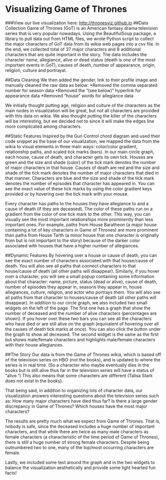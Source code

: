 # Visualizing Game of Thrones
###View our live visualization here: http://thronesviz.github.io
##Data Collection
Game of Thrones (GoT) is an American fantasy drama television series that is very popular
nowadays. Using the BeautifulSoup package, a library to pull data out from HTML files, we
wrote Python script to collect the major characters of GoT data from its wikia web pages into a
csv file. In the end, we collected total of 37 major characters and 8 additional characters that are
quite important in the story. The data includes the character name, allegiance, alive or dead
status (death is one of the most important events in GoT), causes of death, number of
appearance, origin, religion, culture and portrayal.

##Data Cleaning
We then added the gender, link to their profile image and manually cleaned the raw data as
below:
*Removed the comma separated number for season data
*Removed the “(see below)” hyperlink for appearance data
*Removed “house” words for allegiance data

We initially thought putting age, religion and culture of the characters as the main nodes in
visualization will be great, but not all characters are provided with this data on wikia. We also
thought putting the killer of the characters will be interesting, but we decided not to since it will
make the edges line more complicated among characters.

##Static Features
Inspired by the Gun Control chord diagram and used their code snippet as the base of our
visualization, we mapped the data from the wikia to visual elements in three main ways:
color/color gradient, relationship paths, and scaled tick marks (bars). In our main circle graph,
each house, cause of death, and character gets its own tick. Houses are green and the size and
shade (color) of the tick mark denotes the number of major characters in that house. Causes of
death are red and the size and shade of the tick mark denotes the number of major characters
that died in that manner. Characters are blue and the size and shade of the tick mark denotes
the number of episodes that character has appeared in. You can see the exact value of these
tick marks by using the color gradient keys provided or by hovering over the tick mark with your
mouse.

Every character has paths to the houses they have allegiance to and a cause of death (if they
are deceased). The color of these paths run on a gradient from the color of one tick mark to the
other. This way, you can visually see the most important relationships more prominently than
less important ones. For example, paths from House Baratheon (a major house containing a lot
of key characters in Game of Thrones) are more prominent than paths from House Tarth (a
minor house that one character is originally from but is not important to the story) because of the
darker color associated with houses that have a higher number of allegiances.

##Dynamic Features
By hovering over a house or cause of death, you can see the exact number of characters
associated with that house/cause of death. You will also see all paths that connect characters to
that house/cause of death (all other paths will disappear). Similarly, if you hover over a
character, you will see a small popup containing some information about that character: name,
picture, status (dead or alive), cause of death, number of episodes they appear in, seasons they
appear in, house allegiances, culture, religion, and actor who portrays them. You will also see
all paths from that character to houses/cause of death (all other paths will disappear).
In addition to our circle graph, we also included two small widgets on the left of the page. The
first one has a graph that show the number of deceased and the number of alive characters
(percentages are shown). If you hover over these two bars you can see all the characters who
have died or are still alive on the graph (equivalent of hovering over all the causes of death tick
marks at once). You can also click the button under the graph to show all deceased. The
second widget is the same as the first but shows male/female characters and highlights
male/female characters with their house allegiances.

##The Story
Our data is from the Game of Thrones wikia, which is based off of the television series on HBO
(not the books), and is updated to where the series is in real time. (So a character who maybe
eventually dies in the books but is still alive thus far in the television series will have a status of
“alive.”) This also means that some characters are different (Talisa Stark does not exist in the
books).

That being said, in addition to organizing lots of character data, our visualization answers
interesting questions about the television series such as: How many major characters have died
thus far? Is there a large gender discrepancy in Game of Thrones? Which houses have the
most major characters?

The results are pretty much what we expect from Game of Thrones. That is, nobody is safe,
since the deceased includes a huge number of important characters, and that while there are
twice as many male characters as female characters (a characteristic of the time period of
Game of Thrones), there is still a huge number of strong female characters. Despite being
outnumbered two to one, many of the top/most occurring characters are female.

Lastly, we included some text around the graph and in the two widgets to balance the
visualization aesthetically and provide some light hearted fun facts! 
